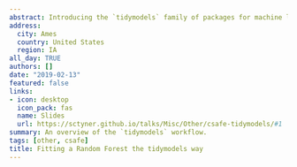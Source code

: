 ```yaml
---
abstract: Introducing the `tidymodels` family of packages for machine learning tasks, such as feature selection, model building, sampling, cross-validation, and so on. An example specific to CSAFE is presented. 
address:
  city: Ames
  country: United States
  region: IA
all_day: TRUE
authors: []
date: "2019-02-13"
featured: false
links:
- icon: desktop
  icon_pack: fas
  name: Slides
  url: https://sctyner.github.io/talks/Misc/Other/csafe-tidymodels/#1
summary: An overview of the `tidymodels` workflow. 
tags: [other, csafe]
title: Fitting a Random Forest the tidymodels way
---
```

